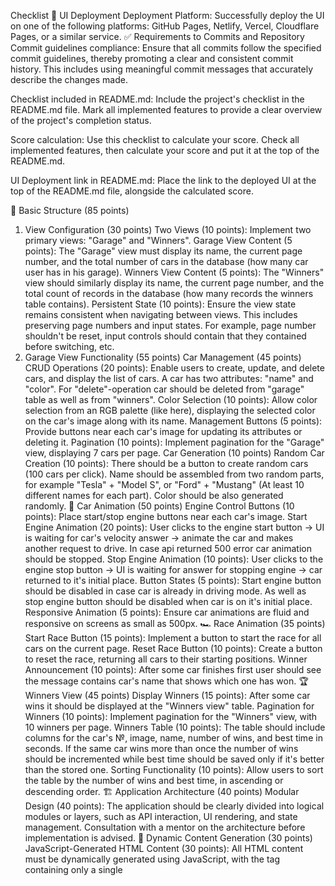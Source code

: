 Checklist
🚀 UI Deployment
 Deployment Platform: Successfully deploy the UI on one of the following platforms: GitHub Pages, Netlify, Vercel, Cloudflare Pages, or a similar service.
✅ Requirements to Commits and Repository
 Commit guidelines compliance: Ensure that all commits follow the specified commit guidelines, thereby promoting a clear and consistent commit history. This includes using meaningful commit messages that accurately describe the changes made.

 Checklist included in README.md: Include the project's checklist in the README.md file. Mark all implemented features to provide a clear overview of the project's completion status.

 Score calculation: Use this checklist to calculate your score. Check all implemented features, then calculate your score and put it at the top of the README.md.

 UI Deployment link in README.md: Place the link to the deployed UI at the top of the README.md file, alongside the calculated score.

🏁 Basic Structure (85 points)
1. View Configuration (30 points)
 Two Views (10 points): Implement two primary views: "Garage" and "Winners".
 Garage View Content (5 points): The "Garage" view must display its name, the current page number, and the total number of cars in the database (how many car user has in his garage).
 Winners View Content (5 points): The "Winners" view should similarly display its name, the current page number, and the total count of records in the database (how many records the winners table contains).
 Persistent State (10 points): Ensure the view state remains consistent when navigating between views. This includes preserving page numbers and input states. For example, page number shouldn't be reset, input controls should contain that they contained before switching, etc.
2. Garage View Functionality (55 points)
Car Management (45 points)
 CRUD Operations (20 points): Enable users to create, update, and delete cars, and display the list of cars. A car has two attributes: "name" and "color". For "delete"-operation car should be deleted from "garage" table as well as from "winners".
 Color Selection (10 points): Allow color selection from an RGB palette (like here), displaying the selected color on the car's image along with its name.
 Management Buttons (5 points): Provide buttons near each car's image for updating its attributes or deleting it.
 Pagination (10 points): Implement pagination for the "Garage" view, displaying 7 cars per page.
Car Generation (10 points)
 Random Car Creation (10 points): There should be a button to create random cars (100 cars per click). Name should be assembled from two random parts, for example "Tesla" + "Model S", or "Ford" + "Mustang" (At least 10 different names for each part). Color should be also generated randomly.
🚗 Car Animation (50 points)
 Engine Control Buttons (10 points): Place start/stop engine buttons near each car's image.
 Start Engine Animation (20 points): User clicks to the engine start button -> UI is waiting for car's velocity answer -> animate the car and makes another request to drive. In case api returned 500 error car animation should be stopped.
 Stop Engine Animation (10 points): User clicks to the engine stop button -> UI is waiting for answer for stopping engine -> car returned to it's initial place.
 Button States (5 points): Start engine button should be disabled in case car is already in driving mode. As well as stop engine button should be disabled when car is on it's initial place.
 Responsive Animation (5 points): Ensure car animations are fluid and responsive on screens as small as 500px.
🏎️ Race Animation (35 points)
 Start Race Button (15 points): Implement a button to start the race for all cars on the current page.
 Reset Race Button (10 points): Create a button to reset the race, returning all cars to their starting positions.
 Winner Announcement (10 points): After some car finishes first user should see the message contains car's name that shows which one has won.
🏆 Winners View (45 points)
 Display Winners (15 points): After some car wins it should be displayed at the "Winners view" table.
 Pagination for Winners (10 points): Implement pagination for the "Winners" view, with 10 winners per page.
 Winners Table (10 points): The table should include columns for the car's №, image, name, number of wins, and best time in seconds. If the same car wins more than once the number of wins should be incremented while best time should be saved only if it's better than the stored one.
 Sorting Functionality (10 points): Allow users to sort the table by the number of wins and best time, in ascending or descending order.
🏗️ Application Architecture (40 points)
 Modular Design (40 points): The application should be clearly divided into logical modules or layers, such as API interaction, UI rendering, and state management. Consultation with a mentor on the architecture before implementation is advised.
📜 Dynamic Content Generation (30 points)
 JavaScript-Generated HTML Content (30 points): All HTML content must be dynamically generated using JavaScript, with the <body> tag containing only a single <script> tag.
🌐 Single Page Application (25 points)
 SPA Implementation (25 points): The application must be a Single Page Application (SPA) using either React v18+ or Angular v17+. All content must be generated using TypeScript with strict and noImplicitAny settings enabled in tsconfig.json, ensuring seamless user experience without page reloads during navigation.
📦 Bundling and Tooling (20 points)
 Use of Webpack or Similar (20 points): Implement Webpack or another bundling tool to compile the project into a minimal set of files, ideally one HTML file, one JS file, and one CSS file. Ensure that the configuration enforces TypeScript strict type checking.
✅ Code Quality and Standards (15 points)
 Eslint with Airbnb Style Guide (15 points): Code must adhere to the Airbnb ESLint configuration to maintain code quality, as outlined in the Airbnb style guide. Specific rules may be adjusted only with mentor approval, and there should be no ESLint errors or warnings.
📏 Code Organization and Efficiency (15 points)
 Function Modularization (10 points): Code should be organized into small, clearly named functions with specific purposes. Each function should not exceed 40 lines, reflecting strong typing and avoiding the use of magic numbers or strings.
 Code Duplication and Magic Numbers (5 points): Minimize code duplication and maintain readability by avoiding the use of magic numbers or strings throughout the codebase.
🎨 Prettier and ESLint Configuration (10 points)
 Prettier Setup (5 points): Prettier is correctly set up with two scripts in package.json: format for auto-formatting and ci:format for checking issues.
 ESLint Configuration (5 points): ESLint is configured with the Airbnb style guide. A lint script in package.json runs ESLint checks. Configuration files should reflect strict TypeScript settings as per tsconfig.json.
🌟 Overall Code Quality (35 points)
 (Up to 35 points) Discretionary points awarded by the reviewer based on overall code quality, readability